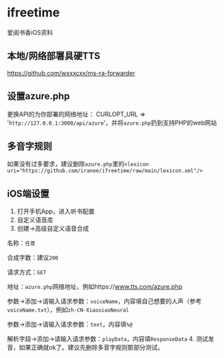 # ifreetime
爱阅书香iOS资料

## 本地/网络部署具硬TTS
https://github.com/wxxxcxx/ms-ra-forwarder

## 设置azure.php
更换API的为你部署的网络地址：  CURLOPT_URL => '`http://127.0.0.1:3000/api/azure`'，并将`azure.php`扔到支持PHP的web网站

## 多音字规则
如果没有过多要求，建议删除`azure.php`里的`<lexicon uri="https://github.com/iranee/ifreetime/raw/main/lexicon.xml"/>`

## iOS端设置
1. 打开手机App，进入听书配置
2. 自定义语音库
3. 创建->高级自定义语音合成

名称：`任意`

合成字数：建议`200`

请求方式：`GET`

地址：`azure.php`网络地址，例如https://www.tts.com/azure.php

参数->添加->请输入请求参数：`voiceName`，内容填自己想要的人声（参考`voiceName.txt`），例如`zh-CN-XiaoxiaoNeural`

参数->添加->请输入请求参数：`text`，内容填`%@`

解析字段->添加->请输入请求参数：`playData`，内容填`ResponseData`
4. 测试发音，如果正确就ok了。建议先删除多音字规则那部分测试。
